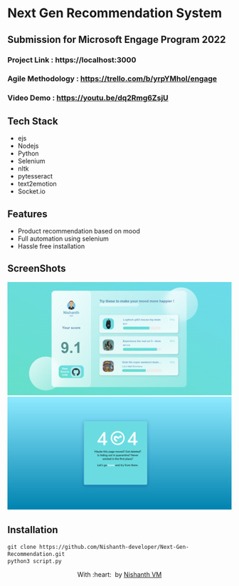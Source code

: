 # Next Gen Recommendation System

## Submission for Microsoft Engage Program 2022

### Project Link : https://localhost:3000
### Agile Methodology : https://trello.com/b/yrpYMhoI/engage
### Video Demo : https://youtu.be/dq2Rmg6ZsjU

## Tech Stack

- ejs
- Nodejs
- Python
- Selenium
- nltk 
- pytesseract
- text2emotion
- Socket.io

## Features
- Product recommendation based on mood
- Full automation using selenium
- Hassle free installation 

## ScreenShots
<img src="https://github.com/Nishanth-developer/Next-Gen-Recommendation/blob/main/Screenshots/front.png?raw=true" alt="Project Screenshots">
<img src="https://github.com/Nishanth-developer/Next-Gen-Recommendation/blob/main/Screenshots/404page.png?raw=true" alt="Project Screenshots">


## Installation
```
git clone https://github.com/Nishanth-developer/Next-Gen-Recommendation.git
python3 script.py
```

<p align="center">
	With :heart: &nbsp;by <a href="#" target="_blank">Nishanth VM</a>
</p>
